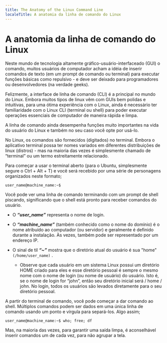 ```yaml
---
title: The Anatomy of the Linux Command Line
localeTitle: A anatomia da linha de comando do Linux
---
```

# A anatomia da linha de comando do Linux

Neste mundo de tecnologia altamente gráfico-usuário-interfaceado (GUI) o comando, muitos usuários de computador acham a idéia de inserir comandos de texto (em um prompt de comando ou terminal) para executar funções básicas como repulsivo - e deve ser deixado para programadores ou desenvolvedores (na verdade geeks).

Felizmente, a interface de linha de comando (CLI) é a principal no mundo do Linux. Embora muitos tipos de linux vêm com GUIs bem polidas e intuitivas, para uma ótima experiência com o Linux, ainda é necessário ter familiaridade com o Linux CLI (terminal ou shell) para poder executar operações essenciais de computador de maneira rápida e limpa.

A linha de comando ainda desempenha funções muito importantes na vida do usuário do Linux e também no seu caso você opte por usá-lo.

No Linux, os comandos são fornecidos (digitados) no terminal. Embora o aplicativo terminal possa ter nomes variados em diferentes distribuições de linux (distros) - mas na maioria das vezes é simplesmente chamado de “terminal” ou um termo estreitamente relacionado.

Para começar a usar o terminal aberto (para o Ubuntu, simplesmente segure o Ctrl + Alt + T) e você será recebido por uma série de personagens organizados neste formato;

```linux
user_name@machine_name:~$ 
```

Você pode ver uma linha de comando terminando com um prompt de shell piscando, significando que o shell está pronto para receber comandos do usuário.

*   O **_“user\_name”_** representa o nome de login.
    
*   O **_“machine\_name”_** (também conhecido como o nome do domínio) é o nome atribuído ao computador (ou servidor) e geralmente é definido durante a instalação. Às vezes, também pode ser representado por um endereço IP.
    
*   O sinal de til **_“~”_** mostra que o diretório atual do usuário é sua "home" `(/home/user_name)` .
    
    *   Observe que cada usuário em um sistema Linux possui um diretório HOME criado para eles e esse diretório pessoal é sempre o mesmo nome com o nome de login (ou nome de usuário) do usuário. Isto é, se o nome de login for “john”, então seu diretório inicial será / home / john. No login, todos os usuários são levados diretamente para o seu diretório pessoal.

A partir do terminal de comando, você pode começar a dar comando ao shell. Múltiplos comandos podem ser dados em uma única linha de comando usando um ponto e vírgula para separá-los. Algo assim;

`user_name@machine_name:~$ who; free; df`

Mas, na maioria das vezes, para garantir uma saída limpa, é aconselhável inserir comandos um de cada vez, para não agrupar a tela.